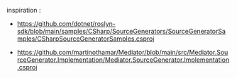 ﻿

inspiration :
- https://github.com/dotnet/roslyn-sdk/blob/main/samples/CSharp/SourceGenerators/SourceGeneratorSamples/CSharpSourceGeneratorSamples.csproj

- https://github.com/martinothamar/Mediator/blob/main/src/Mediator.SourceGenerator.Implementation/Mediator.SourceGenerator.Implementation.csproj
